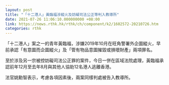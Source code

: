 ```yaml
---
layout: post
title: "「十二港人」黃臨福涉縱火及妨礙司法公正等判入教導所"
date: 2021-07-26 11:06:10.000000000 +08:00
link: https://news.rthk.hk/rthk/ch/component/k2/1602572-20210726.htm
categories: rthk
---
```


「十二港人」案之一的青年黃臨福，涉嫌2019年10月在旺角警署外企圖縱火，早前承認「有意圖而企圖縱火」及「管有物品意圖摧毀或損壞財產」兩項罪名。

至於涉及另一宗被控妨礙司法公正罪的案件，今日一併在區域法院處理，黃臨福承認前年12月至去年8月與其他人協助12名港人逃離香港。

法官姚勳智表示，考慮各項因素後，兩案同樣判處被告入教導所。
